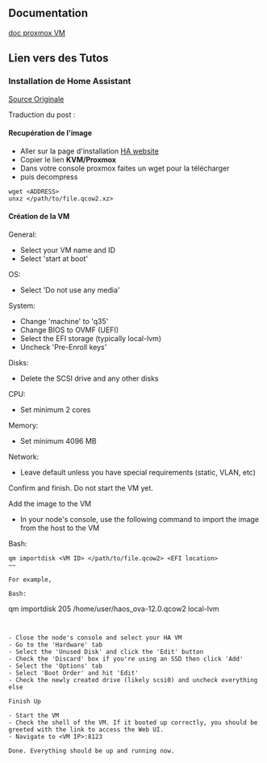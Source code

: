 
## Documentation 

[doc proxmox VM](https://pve.proxmox.com/pve-docs/pve-admin-guide.html#qm_virtual_machines_settings)

## Lien vers des Tutos

### Installation de Home Assistant

[Source Originale](https://forum.proxmox.com/threads/guide-install-home-assistant-os-in-a-vm.143251/)

Traduction du post :
#### Recupération de l'image

- Aller sur la page d'installation [HA website](https://www.home-assistant.io/installation/alternative)
- Copier le lien **KVM/Proxmox**
- Dans votre console proxmox faites un wget pour la télécharger
- puis decompress

~~~shell
wget <ADDRESS>
unxz </path/to/file.qcow2.xz>
~~~

#### Création de la VM

General:
- Select your VM name and ID
- Select 'start at boot'

OS:
- Select 'Do not use any media'

System:
- Change 'machine' to 'q35'
- Change BIOS to OVMF (UEFI)
- Select the EFI storage (typically local-lvm)
- Uncheck 'Pre-Enroll keys'

Disks:
- Delete the SCSI drive and any other disks

CPU:
- Set minimum 2 cores

Memory:
- Set minimum 4096 MB

Network:
- Leave default unless you have special requirements (static, VLAN, etc)


Confirm and finish. Do not start the VM yet.

Add the image to the VM

- In your node's console, use the following command to import the image from the host to the VM

Bash:

~~~
qm importdisk <VM ID> </path/to/file.qcow2> <EFI location>
~~

For example,

Bash:

~~~
qm importdisk 205 /home/user/haos_ova-12.0.qcow2 local-lvm
~~~


- Close the node's console and select your HA VM
- Go to the 'Hardware' tab
- Select the 'Unused Disk' and click the 'Edit' button
- Check the 'Discard' box if you're using an SSD then click 'Add'
- Select the 'Options' tab
- Select 'Boot Order' and hit 'Edit'
- Check the newly created drive (likely scsi0) and uncheck everything else

Finish Up

- Start the VM
- Check the shell of the VM. If it booted up correctly, you should be greeted with the link to access the Web UI.
- Navigate to <VM IP>:8123

Done. Everything should be up and running now.

